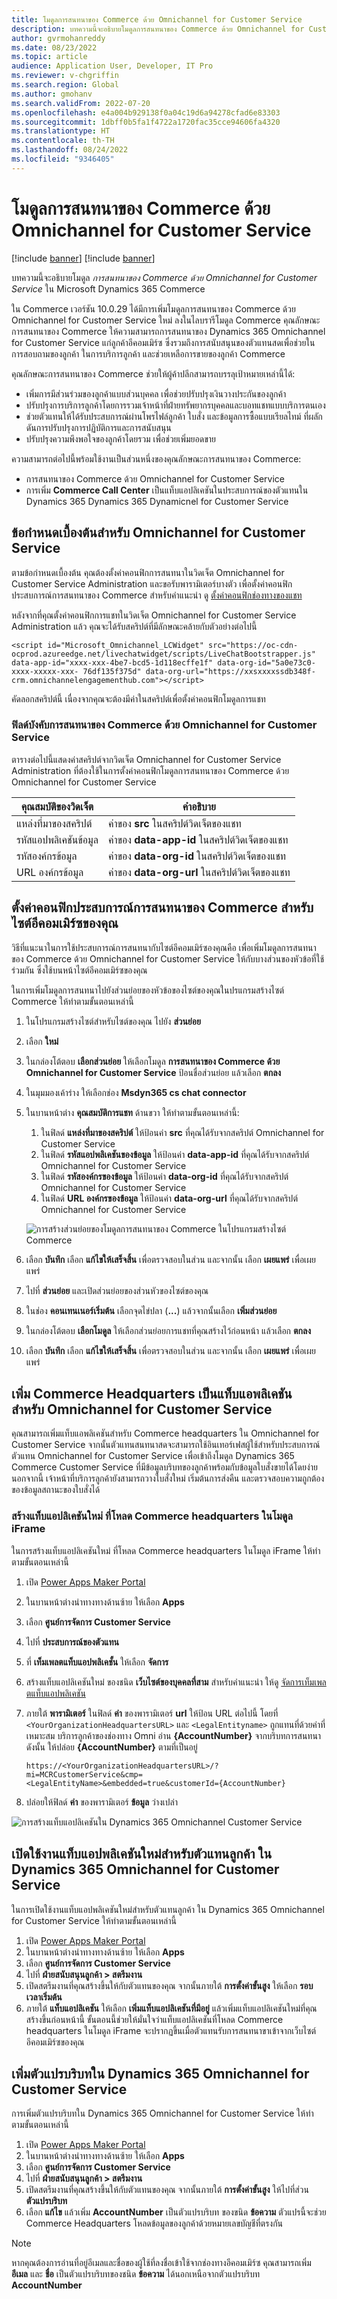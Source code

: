 ```yaml
---
title: โมดูลการสนทนาของ Commerce ด้วย Omnichannel for Customer Service
description: บทความนี้จะอธิบายโมดูลการสนทนาของ Commerce ด้วย Omnichannel for Customer Service ใน Microsoft Dynamics 365 Commerce
author: gvrmohanreddy
ms.date: 08/23/2022
ms.topic: article
audience: Application User, Developer, IT Pro
ms.reviewer: v-chgriffin
ms.search.region: Global
ms.author: gmohanv
ms.search.validFrom: 2022-07-20
ms.openlocfilehash: e4a004b929138f0a04c19d6a94278cfad6e83303
ms.sourcegitcommit: 1dbff0b5fa1f4722a1720fac35cce94606fa4320
ms.translationtype: HT
ms.contentlocale: th-TH
ms.lasthandoff: 08/24/2022
ms.locfileid: "9346405"
---
```

# <a name="commerce-chat-with-omnichannel-for-customer-service-module"></a>โมดูลการสนทนาของ Commerce ด้วย Omnichannel for Customer Service

[!include [banner](includes/banner.md)]
[!include [banner](includes/preview-banner.md)]

บทความนี้จะอธิบายโมดูล *การสนทนาของ Commerce ด้วย Omnichannel for Customer Service* ใน Microsoft Dynamics 365 Commerce

ใน Commerce เวอร์ชัน 10.0.29 ได้มีการเพิ่มโมดูลการสนทนาของ Commerce ด้วย Omnichannel for Customer Service ใหม่ ลงในไลบรารีโมดูล Commerce คุณลักษณะการสนทนาของ Commerce ให้ความสามารถการสนทนาของ Dynamics 365 Omnichannel for Customer Service แก่ลูกค้าอีคอมเมิร์ซ ซึ่งรวมถึงการสนับสนุนของตัวแทนสดเพื่อช่วยในการสอบถามของลูกค้า ในการบริการลูกค้า และช่วยเหลือการขายของลูกค้า Commerce

คุณลักษณะการสนทนาของ Commerce ช่วยให้ผู้ค้าปลีกสามารถบรรลุเป้าหมายเหล่านี้ได้:

- เพิ่มการมีส่วนร่วมของลูกค้าแบบส่วนบุคคล เพื่อช่วยปรับปรุงเงินวางประกันของลูกค้า
- ปรับปรุงการบริการลูกค้าโดยการรวมเจ้าหน้าที่ฝ่ายทรัพยากรบุคคลและบอทแชทแบบบริการตนเอง
- ช่วยตัวแทนให้ได้รับประสบการณ์ผ่านโพรไฟล์ลูกค้า ใบสั่ง และข้อมูลการซื้อแบบเรียลไทม์ ที่ผลักดันการปรับปรุงการปฏิบัติการและการสนับสนุน
- ปรับปรุงความพึงพอใจของลูกค้าโดยรวม เพื่อช่วยเพิ่มยอดขาย

ความสามารถต่อไปนี้พร้อมใช้งานเป็นส่วนหนึ่งของคุณลักษณะการสนทนาของ Commerce:

- การสนทนาของ Commerce ด้วย Omnichannel for Customer Service
- การเพิ่ม **Commerce Call Center** เป็นแท็บแอปลิเคชันในประสบการณ์ของตัวแทนใน Dynamics 365 Dynamics 365 Dynamicnel for Customer Service

## <a name="prerequisites-for-omnichannel-for-customer-service"></a>ข้อกำหนดเบื้องต้นสำหรับ Omnichannel for Customer Service

ตามข้อกําหนดเบื้องต้น คุณต้องตั้งค่าคอนฟิกการสนทนาในวิดเจ็ต Omnichannel for Customer Service Administration และขอรับพารามิเตอร์บางตัว เพื่อตั้งค่าคอนฟิกประสบการณ์การสนทนาของ Commerce สำหรับคำแนะนำ ดู [ตั้งค่าคอนฟิกช่องทางของแชท](/dynamics365/customer-service/set-up-chat-widget)

หลังจากที่คุณตั้งค่าคอนฟิกการแชทในวิดเจ็ต Omnichannel for Customer Service Administration แล้ว คุณจะได้รับสคริปต์ที่มีลักษณะคล้ายกับตัวอย่างต่อไปนี้

`<script id="Microsoft_Omnichannel_LCWidget" src="https://oc-cdn-ocprod.azureedge.net/livechatwidget/scripts/LiveChatBootstrapper.js" data-app-id="xxxx-xxx-4be7-bcd5-1d118ecffe1f" data-org-id="5a0e73c0-xxxx-xxxxx-xxx- 76df135f375d" data-org-url="https://xxsxxxxssdb348f-crm.omnichannelengagementhub.com"></script>`

คัดลอกสคริปต์นี้ เนื่องจากคุณจะต้องมีค่าในสคริปต์เพื่อตั้งค่าคอนฟิกโมดูลการแชท

### <a name="commerce-chat-with-omnichannel-for-customer-service-mandatory-fields"></a>ฟิลด์บังคับการสนทนาของ Commerce ด้วย Omnichannel for Customer Service

ตารางต่อไปนี้แสดงค่าสคริปต์จากวิดเจ็ต Omnichannel for Customer Service Administration ที่ต้องใช้ในการตั้งค่าคอนฟิกโมดูลการสนทนาของ Commerce ด้วย Omnichannel for Customer Service

| คุณสมบัติของวิดเจ็ต | คำอธิบาย |
| ------------- |--------------|
| แหล่งที่มาของสคริปต์ | ค่าของ **src** ในสคริปต์วิดเจ็ตของแชท |
| รหัสแอปพลิเคชันข้อมูล | ค่าของ **data-app-id** ในสคริปต์วิดเจ็ตของแชท |
| รหัสองค์กรข้อมูล | ค่าของ **data-org-id** ในสคริปต์วิดเจ็ตของแชท |
| URL องค์กรข้อมูล | ค่าของ **data-org-url** ในสคริปต์วิดเจ็ตของแชท |

## <a name="configure-the-commerce-chat-experience-for-your-e-commerce-site"></a>ตั้งค่าคอนฟิกประสบการณ์การสนทนาของ Commerce สำหรับไซต์อีคอมเมิร์ซของคุณ

วิธีที่แนะนาในการใช้ประสบการณ์การสนทนากับไซต์อีคอมเมิร์ซองคุณคือ เพื่อเพิ่มโมดูลการสนทนาของ Commerce ด้วย Omnichannel for Customer Service ให้กับบางส่วนของหัวข้อที่ใช้ร่วมกัน ซึ่งใช้บนหน้าไซต์อีคอมเมิร์ซของคุณ

ในการเพิ่มโมดูลการสนทนาไปยังส่วนย่อยของหัวข้อของไซต์ของคุณในปรแกรมสร้างไซต์ Commerce ให้ทำตามขั้นตอนเหล่านี้

1. ในโปรแกรมสร้างไซต์สำหรับไซต์ของคุณ ไปยัง **ส่วนย่อย**
1. เลือก **ใหม่**
1. ในกล่องโต้ตอบ **เลือกส่วนย่อย** ให้เลือกโมดูล **การสนทนาของ Commerce ด้วย Omnichannel for Customer Service** ป้อนชื่อส่วนย่อย แล้วเลือก **ตกลง**
1. ในมุมมองเค้าร่าง ให้เลือกช่อง **Msdyn365 cs chat connector**
1. ในบานหน้าต่าง **คุณสมบัติการแชท** ด้านขวา ให้ทำตามขั้นตอนเหล่านี้:

    1. ในฟิลด์ **แหล่งที่มาของสคริปต์** ให้ป้อนค่า **src** ที่คุณได้รับจากสคริปต์ Omnichannel for Customer Service
    1. ในฟิลด์ **รหัสแอปพลิเคชันของข้อมูล** ให้ป้อนค่า **data-app-id** ที่คุณได้รับจากสคริปต์ Omnichannel for Customer Service
    1. ในฟิลด์ **รหัสองค์กรของข้อมูล** ให้ป้อนค่า **data-org-id** ที่คุณได้รับจากสคริปต์ Omnichannel for Customer Service
    1. ในฟิลด์ **URL องค์กรของข้อมูล** ให้ป้อนค่า **data-org-url** ที่คุณได้รับจากสคริปต์ Omnichannel for Customer Service

    ![การสร้างส่วนย่อยของโมดูลการสนทนาของ Commerce ในโปรแกรมสร้างไซต์ Commerce](media/Commerce-chat-creating-new-fragment.png)

1. เลือก **บันทึก** เลือก **แก้ไขให้เสร็จสิ้น** เพื่อตรวจสอบในส่วน และจากนั้น เลือก **เผยแพร่** เพื่อเผยแพร่
1. ไปที่ **ส่วนย่อย** และเปิดส่วนย่อยของส่วนหัวของไซต์ของคุณ
1. ในช่อง **คอนเทนเนอร์เริ่มต้น** เลือกจุดไข่ปลา (**...**) แล้วจากนั้นเลือก **เพิ่มส่วนย่อย**
1. ในกล่องโต้ตอบ **เลือกโมดูล** ให้เลือกส่วนย่อยการแชทที่คุณสร้างไว้ก่อนหน้า แล้วเลือก **ตกลง**
1. เลือก **บันทึก** เลือก **แก้ไขให้เสร็จสิ้น** เพื่อตรวจสอบในส่วน และจากนั้น เลือก **เผยแพร่** เพื่อเผยแพร่

## <a name="add-commerce-headquarters-as-an-application-tab-for-omnichannel-for-customer-service"></a>เพิ่ม Commerce Headquarters เป็นแท็บแอพลิเคชัน สำหรับ Omnichannel for Customer Service

คุณสามารถเพิ่มแท็บแอพลิเคชันสำหรับ Commerce headquarters ใน Omnichannel for Customer Service จากนั้นตัวแทนสนทนาสดจะสามารถใช้อินเทอร์เฟสผู้ใช้สำหรับประสบการณ์ตัวแทน Omnichannel for Customer Service เพื่อเข้าถึงโมดูล Dynamics 365 Commerce Customer Service ที่มีข้อมูลบริบทของลูกค้าพร้อมกับข้อมูลใบสั่งขายได้โดยง่าย นอกจากนี้ เจ้าหน้าที่บริการลูกค้ายังสามารถวางใบสั่งใหม่ เริ่มต้นการส่งคืน และตรวจสอบความถูกต้องของข้อมูลสถานะของใบสั่งได้

### <a name="create-a-new-application-tab-that-loads-commerce-headquarters-in-an-iframe-module"></a>สร้างแท็บแอปลิเคชันใหม่ ที่โหลด Commerce headquarters ในโมดูล iFrame 

ในการสร้างแท็บแอปลิเคชันใหม่ ที่โหลด Commerce headquarters ในโมดูล iFrame ให้ทำตามขั้นตอนเหล่านี้

1. เปิด [Power Apps Maker Portal](https://make.powerapps.com)
1. ในบานหน้าต่างนำทางทางด้านซ้าย ให้เลือก **Apps**
1. เลือก **ศูนย์การจัดการ Customer Service**
1. ไปที่ **ประสบการณ์ของตัวแทน**
1. ที่ **เท็มเพลตแท็บแอปพลิเคชั้น** ให้เลือก **จัดการ**
1. สร้างแท็บแอปลิเคชันใหม่ ของชนิด **เว็บไซต์ของบุคคลที่สาม** สำหรับคำแนะนำ ให้ดู [จัดการเท็มเพลตแท็บแอปพลิเคชัน](/dynamics365/app-profile-manager/application-tab-templates?tabs=customerserviceadmincenter)
1. ภายใต้ **พารามิเตอร์** ในฟิลด์ **ค่า** ของพารามิเตอร์ **url** ให้ป้อน URL ต่อไปนี้ โดยที่ `<YourOrganizationHeadquartersURL>` และ `<LegalEntityname>` ถูกแทนที่ด้วยค่าที่เหมาะสม บริการลูกค้าของช่องทาง Omni อ่าน **{AccountNumber}** จากบริบทการสนทนา ดังนั้น ให้ปล่อย **{AccountNumber}** ตามที่เป็นอยู่

    `https://<YourOrganizationHeadquartersURL>/?mi=MCRCustomerService&cmp=<LegalEntityName>&embedded=true&customerId={AccountNumber}`

1. ปล่อยให้ฟิลด์ **ค่า** ของพารามิเตอร์ **ข้อมูล** ว่างเปล่า

![การสร้างแท็บแอปลิเคชันใน Dynamics 365 Omnichannel Customer Service](media/OC-CS-Admin-Application-Tab-Parameters.png)

## <a name="enable-a-new-application-tab-for-customer-agents-in-dynamics-365-omnichannel-for-customer-service"></a>เปิดใช้งานแท็บแอปพลิเคชันใหม่สำหรับตัวแทนลูกค้า ใน Dynamics 365 Omnichannel for Customer Service

ในการเปิดใช้งานแท็บแอปพลิเคชันใหม่สำหรับตัวแทนลูกค้า ใน Dynamics 365 Omnichannel for Customer Service ให้ทำตามขั้นตอนเหล่านี้
    
1. เปิด [Power Apps Maker Portal](https://make.powerapps.com)
1. ในบานหน้าต่างนำทางทางด้านซ้าย ให้เลือก **Apps**
1. เลือก **ศูนย์การจัดการ Customer Service**
1. ไปที่ **ฝ่ายสนับสนุนลูกค้า \> สตรีมงาน**
1. เปิดสตรีมงานที่คุณสร้างขึ้นให้กับตัวแทนของคุณ จากนั้นภายใต้ **การตั้งค่าขั้นสูง** ให้เลือก **รอบเวลาเริ่มต้น**
1. ภายใต้ **แท็บแอปลิเคชัน** ให้เลือก **เพิ่มแท็บแอปลิเคชันที่มีอยู่** แล้วเพิ่มแท็บแอปลิเคชันใหม่ที่คุณสร้างขึ้นก่อนหน้านี้ ขั้นตอนนี้ช่วยให้มั่นใจว่าแท็บแอปลิเคชันที่โหลด Commerce headquarters ในโมดูล iFrame จะปรากฏขึ้นเมื่อตัวแทนรับการสนทนาขาเข้าจากเว็บไซต์อีคอมเมิร์ซของคุณ

## <a name="add-context-variables-in-dynamics-365-omnichannel-for-customer-service"></a>เพิ่มตัวแปรบริบทใน Dynamics 365 Omnichannel for Customer Service

การเพิ่มตัวแปรบริบทใน Dynamics 365 Omnichannel for Customer Service ให้ทำตามขั้นตอนเหล่านี้

1. เปิด [Power Apps Maker Portal](https://make.powerapps.com)
1. ในบานหน้าต่างนำทางทางด้านซ้าย ให้เลือก **Apps**
1. เลือก **ศูนย์การจัดการ Customer Service**
1. ไปที่ **ฝ่ายสนับสนุนลูกค้า \> สตรีมงาน**
1. เปิดสตรีมงานที่คุณสร้างขึ้นให้กับตัวแทนของคุณ จากนั้นภายใต้ **การตั้งค่าขั้นสูง** ให้ไปที่ส่วน **ตัวแปรบริบท**
1. เลือก **แก้ไข** แล้วเพิ่ม **AccountNumber** เป็นตัวแปรบริบท ของขนิด **ข้อความ** ตัวแปรนี้จะช่วย Commerce Headquarters โหลดข้อมูลของลูกค้าด้วยหมายเลขบัญชีที่ตรงกัน

> [!NOTE]
> หากคุณต้องการอ่านที่อยู่อีเมลและชื่อของผู้ใช้ที่ลงชื่อเข้าใช้จากช่องทางอีคอมเมิร์ซ คุณสามารถเพิ่ม **อีเมล** และ **ชื่อ** เป็นตัวแปรบริบทของชนิด **ข้อความ** ได้นอกเหนือจากตัวแปรบริบท **AccountNumber**
